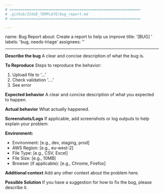 ```yaml
---
# ============================================================
# .github/ISSUE_TEMPLATE/bug_report.md
# ============================================================

---
```

name: Bug Report
about: Create a report to help us improve
title: '[BUG] '
labels: 'bug, needs-triage'
assignees: ''

---

**Describe the bug**
A clear and concise description of what the bug is.

**To Reproduce**
Steps to reproduce the behavior:
1. Upload file to '...'
2. Check validation '....'
3. See error

**Expected behavior**
A clear and concise description of what you expected to happen.

**Actual behavior**
What actually happened.

**Screenshots/Logs**
If applicable, add screenshots or log outputs to help explain your problem.

**Environment:**
 - Environment: [e.g., dev, staging, prod]
 - AWS Region: [e.g., eu-west-2]
 - File Type: [e.g., CSV, Excel]
 - File Size: [e.g., 10MB]
 - Browser (if applicable): [e.g., Chrome, Firefox]

**Additional context**
Add any other context about the problem here.

**Possible Solution**
If you have a suggestion for how to fix the bug, please describe it.

